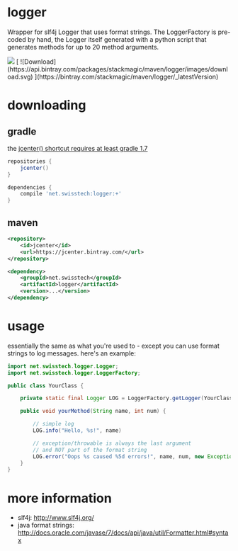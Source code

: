logger
======

Wrapper for slf4j Logger that uses format strings. The LoggerFactory is
pre-coded by hand, the Logger itself generated with a python script that
generates methods for up to 20 method arguments.

<img src="https://travis-ci.org/stackmagic/logger.svg?branch=master" />
[ ![Download](https://api.bintray.com/packages/stackmagic/maven/logger/images/download.svg) ](https://bintray.com/stackmagic/maven/logger/_latestVersion)

downloading
===========

gradle
------

the [jcenter() shortcut requires at least gradle 1.7](http://www.gradle.org/docs/1.7/release-notes#jcenter-repository-support)

```groovy
repositories {
    jcenter()
}

dependencies {
    compile 'net.swisstech:logger:+'
}
```

maven
-----

```xml
<repository>
    <id>jcenter</id>
    <url>https://jcenter.bintray.com/</url>
</repository>
```

```xml
<dependency>
    <groupId>net.swisstech</groupId>
    <artifactId>logger</artifactId>
    <version>...</version>
</dependency>
```

usage
=====

essentially the same as what you're used to - except you can use format strings
to log messages. here's an example:

```java
import net.swisstech.logger.Logger;
import net.swisstech.logger.LoggerFactory;

public class YourClass {

    private static final Logger LOG = LoggerFactory.getLogger(YourClass.class);

    public void yourMethod(String name, int num) {

        // simple log
        LOG.info("Hello, %s!", name)

        // exception/throwable is always the last argument
        // and NOT part of the format string
        LOG.error("Oops %s caused %5d errors!", name, num, new Exception("testing"));
    }
}
```

more information
================

* slf4j: http://www.slf4j.org/
* java format strings: http://docs.oracle.com/javase/7/docs/api/java/util/Formatter.html#syntax
